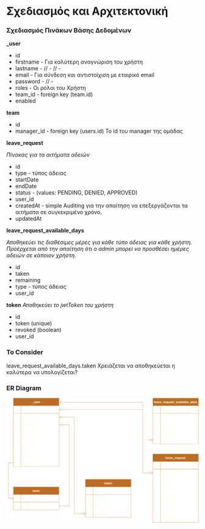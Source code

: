 # Σχεδιασμός και Αρχιτεκτονική

### Σχεδιασμός Πινάκων Βάσης Δεδομένων

**_user**
- id
- firstname - Για καλύτερη αναγνώριση του χρήστη
- lastname - // - // -
- email - Για σύνδεση και αντιστοίχιση με εταιρικό email
- password - // -
- roles - Οι ρόλοι του Χρήστη
- team_id - foreign key (team.id)
- enabled

**team**
- id
- manager_id - foreign key (users.id) To id του manager της ομάδας


**leave_request**

*Πίνακας για τα αιτήματα αδειών*

- id
- type - τύπος άδειας
- startDate
- endDate
- status - (values: PENDING, DENIED, APPROVED)
- user_id
- createdAt - simple Auditing για την απαίτηση να επεξεργάζονται τα αιτήματα σε συγκεκριμένο χρόνο.
- updatedAt

**leave_request_available_days**

*Αποθηκεύει τις διαθέσιμες μέρες για κάθε τύπο άδειας για κάθε χρήστη. Προέρχεται 
από την απαίτηση ότι ο admin μπορεί να προσθέσει ημέρες αδειών σε κάποιον χρήστη.*

- id
- taken 
- remaining
- type - τύπος άδειας
- user_id

**token**
*Αποθηκεύει το jwtToken του χρήστη*
- id
- token (unique)
- revoked (boolean)
- user_id

### To Consider

leave_request_available_days.taken Χρειάζεται να αποθηκεύεται η καλύτερα να υπολογίζεται?

### ER Diagram

![](/docs/ER_Diagram.svg)
